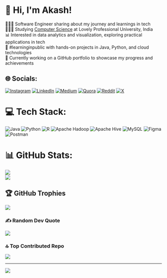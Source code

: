 <!-- Level 3: Add custom code -->

# 👋 Hi, I'm Akash!
👩🏻‍💻 Software Engineer sharing about my journey and learnings in tech<br/>
👩🏻‍🎓 Studying [Computer Science](https://www.lpu.in/) at Lovely Professional University, India<br/>
📊 Interested in data analytics and visualization, exploring practical applications in tech<br/>
🌱 #learninginpublic with hands-on projects in Java, Python, and cloud technologies<br/>
🎯 Currently working on a GitHub portfolio to showcase my progress and achievements

<!-- GitHub stats from https://github.com/anuraghazra/github-readme-stats -->
## 🌐 Socials:
[![Instagram](https://img.shields.io/badge/Instagram-%23E4405F.svg?logo=Instagram&logoColor=white)](https://instagram.com/akashkrgolu) [![LinkedIn](https://img.shields.io/badge/LinkedIn-%230077B5.svg?logo=linkedin&logoColor=white)](https://linkedin.com/in/akash-kumar-cse) [![Medium](https://img.shields.io/badge/Medium-12100E?logo=medium&logoColor=white)](https://medium.com/@@akash.krbksc2003) [![Quora](https://img.shields.io/badge/Quora-%23B92B27.svg?logo=Quora&logoColor=white)](https://quora.com/profile/Akash-Kumar-1850) [![Reddit](https://img.shields.io/badge/Reddit-%23FF4500.svg?logo=Reddit&logoColor=white)](https://reddit.com/user/Firm_Try5844) [![X](https://img.shields.io/badge/X-black.svg?logo=X&logoColor=white)](https://x.com/AkashKu14417648) 

# 💻 Tech Stack:
![Java](https://img.shields.io/badge/java-%23ED8B00.svg?style=for-the-badge&logo=openjdk&logoColor=white) ![Python](https://img.shields.io/badge/python-3670A0?style=for-the-badge&logo=python&logoColor=ffdd54) ![R](https://img.shields.io/badge/r-%23276DC3.svg?style=for-the-badge&logo=r&logoColor=white) ![Apache Hadoop](https://img.shields.io/badge/Apache%20Hadoop-66CCFF?style=for-the-badge&logo=apachehadoop&logoColor=black) ![Apache Hive](https://img.shields.io/badge/Apache%20Hive-FDEE21?style=for-the-badge&logo=apachehive&logoColor=black) ![MySQL](https://img.shields.io/badge/mysql-4479A1.svg?style=for-the-badge&logo=mysql&logoColor=white) ![Figma](https://img.shields.io/badge/figma-%23F24E1E.svg?style=for-the-badge&logo=figma&logoColor=white) ![Postman](https://img.shields.io/badge/Postman-FF6C37?style=for-the-badge&logo=postman&logoColor=white)
# 📊 GitHub Stats:
![](https://github-readme-stats.vercel.app/api?username=akash1359&theme=radical&hide_border=false&include_all_commits=true&count_private=true)<br/>
![](https://github-readme-streak-stats.herokuapp.com/?user=Akash1359&theme=dark&hide_border=false)<br/>

## 🏆 GitHub Trophies
![](https://github-profile-trophy.vercel.app/?username=Akash1359&theme=radical&no-frame=false&no-bg=false&margin-w=4)

### ✍️ Random Dev Quote
![](https://quotes-github-readme.vercel.app/api?type=horizontal&theme=radical)

### 🔝 Top Contributed Repo
![](https://github-contributor-stats.vercel.app/api?username=Akash1359&limit=5&theme=dark&combine_all_yearly_contributions=true)

---
[![](https://visitcount.itsvg.in/api?id=Akash1359&icon=0&color=0)](https://visitcount.itsvg.in)

<!-- Proudly created with GPRM ( https://gprm.itsvg.in ) -->

